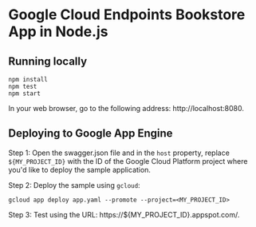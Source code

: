 # Google Cloud Endpoints Bookstore App in Node.js

## Running locally

    npm install
    npm test
    npm start

In your web browser, go to the following address: http://localhost:8080.

## Deploying to Google App Engine

Step 1: Open the swagger.json file and in the `host` property, replace
`${MY_PROJECT_ID}` with the ID of the Google Cloud Platform project
where you'd like to deploy the sample application.

Step 2: Deploy the sample using `gcloud`:

    gcloud app deploy app.yaml --promote --project=<MY_PROJECT_ID>

Step 3: Test using the URL: https://${MY_PROJECT_ID}.appspot.com/.
